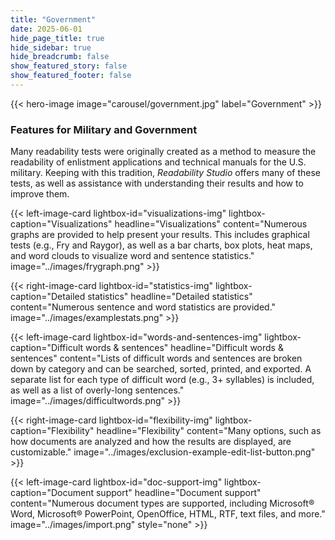 ```yaml
---
title: "Government"
date: 2025-06-01
hide_page_title: true
hide_sidebar: true
hide_breadcrumb: false
show_featured_story: false
show_featured_footer: false
---
```


{{< hero-image image="carousel/government.jpg" label="Government" >}}

### Features for Military and Government

Many readability tests were originally created as a method to measure the readability of enlistment applications and technical manuals for the U.S. military.
Keeping with this tradition, *Readability Studio* offers many of these tests, as well as assistance with understanding their results and how to improve them.

{{< left-image-card
    lightbox-id="visualizations-img" lightbox-caption="Visualizations"
    headline="Visualizations" content="Numerous graphs are provided to help present your results. This includes graphical tests (e.g., Fry and Raygor), as well as a bar charts, box plots, heat maps, and word clouds to visualize word and sentence statistics."
    image="../images/frygraph.png" >}}

{{< right-image-card
    lightbox-id="statistics-img" lightbox-caption="Detailed statistics"
    headline="Detailed statistics" content="Numerous sentence and word statistics are provided."
    image="../images/examplestats.png" >}}

{{< left-image-card
    lightbox-id="words-and-sentences-img" lightbox-caption="Difficult words & sentences"
    headline="Difficult words & sentences" content="Lists of difficult words and sentences are broken down by category and can be searched, sorted, printed, and exported. A separate list for each type of difficult word (e.g., 3+ syllables) is included, as well as a list of overly-long sentences."
    image="../images/difficultwords.png" >}}

{{< right-image-card
    lightbox-id="flexibility-img" lightbox-caption="Flexibility"
    headline="Flexibility" content="Many options, such as how documents are analyzed and how the results are displayed, are customizable."
    image="../images/exclusion-example-edit-list-button.png" >}}

{{< left-image-card
    lightbox-id="doc-support-img" lightbox-caption="Document support"
    headline="Document support" content="Numerous document types are supported, including Microsoft&reg; Word, Microsoft&reg; PowerPoint, OpenOffice, HTML, RTF, text files, and more."
    image="../images/import.png"
    style="none" >}}
